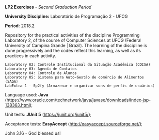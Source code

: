 **LP2 Exercises** - *Second Graduation Period*

**University Discipline:** Laboratório de Programação 2 - UFCG

**Period:** 2018.2

Repository for the practical activities of the discipline Programming Laboratory 2, of the course of Computer Sciences at UFCG (Federal University of Campina Grande | Brazil). The learning of the discipline is done progressively and the codes reflect this learning, as well as its practices in each activity.

	Laboratory 02: Controle Institucional da Situação Acadêmica (COISA)
	Laboratory 03: Agenda de Contatos
	Laboratory 04: Controle de Alunos
	Laboratory 05: Sistema para Auto-Gestão de comércio de Alimentos (SAGA)
	LabExtra 1 - Sp2fy (Armazenar e organizar sons de perfis de usuários)

Language used: **Java** (https://www.oracle.com/technetwork/java/javase/downloads/index-jsp-138363.html);

Unit tests: **JUnit 5** (https://junit.org/junit5/);

Acceptance tests: **EasyAccept** (http://easyaccept.sourceforge.net/);

John 3.16 - God blessed us!
